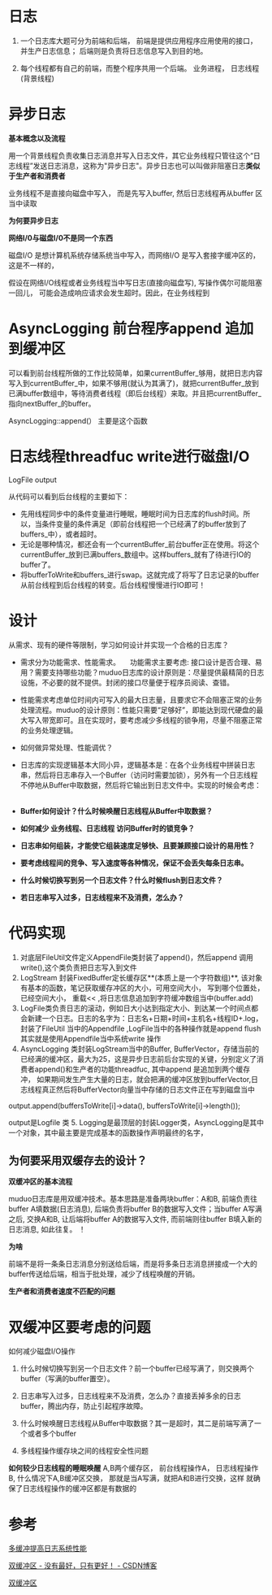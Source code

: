 # 日志


1. 一个日志库大题可分为前端和后端， 前端是提供应用程序应用使用的接口， 并生产日志信息； 后端则是负责将日志信息写入到目的地。 

2. 每个线程都有自己的前端，而整个程序共用一个后端。  业务进程， 日志线程(背景线程)

# 异步日志

**基本概念以及流程**

   用一个背景线程负责收集日志消息并写入日志文件，其它业务线程只管往这个“日志线程”发送日志消息，这称为"异步日志"。异步日志也可以叫做非阻塞日志**类似于生产者和消费者**   
 
   业务线程不是直接向磁盘中写入， 而是先写入buffer, 然后日志线程再从buffer 区当中读取

**为何要异步日志**

**网络I/0与磁盘I/0不是同一个东西**

磁盘I/O 是想计算机系统存储系统当中写入，而网络I/O 是写入套接字缓冲区的，这是不一样的，

假设在网络I/O线程或者业务线程当中写日志(直接向磁盘写), 写操作偶尔可能阻塞一回儿， 可能会造成响应请求会发生超时。因此，在业务线程到


# AsyncLogging 前台程序append 追加到缓冲区
可以看到前台线程所做的工作比较简单，如果currentBuffer_够用，就把日志内容写入到currentBuffer_中，如果不够用(就认为其满了)，就把currentBuffer_放到已满buffer数组中，等待消费者线程（即后台线程）来取。并且把currentBuffer_指向nextBuffer_的buffer。

AsyncLogging::append(） 主要是这个函数

# 日志线程threadfuc write进行磁盘I/O


LogFile output

从代码可以看到后台线程的主要如下：

- 先用线程同步中的条件变量进行睡眠，睡眠时间为日志库的flush时间。所以，当条件变量的条件满足（即前台线程把一个已经满了的buffer放到了buffers_中），或者超时。
      
- 无论是哪种情况，都还会有一个currentBuffer_前台buffer正在使用。将这个currentBuffer_放到已满buffers_数组中。这样buffers_就有了待进行IO的buffer了。
        
- 将bufferToWrite和buffers_进行swap。这就完成了将写了日志记录的buffer从前台线程到后台线程的转变。后台线程慢慢进行IO即可！

# 设计
从需求、现有的硬件等限制，学习如何设计并实现一个合格的日志库？

- 需求分为功能需求、性能需求。
  
  功能需求主要考虑: 接口设计是否合理、易用？需要支持哪些功能？muduo日志库的设计原则是：尽量提供最精简的日志设施，不必要的就不提供。封闭的接口尽量便于程序员阅读、查错。
- 性能需求考虑单位时间内可写入的最大日志量，且要求它不会阻塞正常的业务处理流程。muduo的设计原则：性能只需要“足够好”，即能达到现代硬盘的最大写入带宽即可。且在实现时，要考虑减少多线程的锁争用，尽量不阻塞正常的业务处理逻辑。
 

- 如何做异常处理、性能调优？


- 日志库的实现逻辑基本大同小异，逻辑基本是：在各个业务线程中拼装日志串，然后将日志串存入一个Buffer（访问时需要加锁），另外有一个日志线程不停地从Buffer中取数据，然后将它输出到日志文件中。实现的时候会考虑：
         
         
- **Buffer如何设计？什么时候唤醒日志线程从Buffer中取数据？**
- **如何减少 业务线程、日志线程 访问Buffer时的锁竞争？**
- **日志串如何组装，才能使它组装速度足够快、且要兼顾接口设计的易用性？**
- **要考虑线程间的竞争、写入速度等各种情况，保证不会丢失每条日志串。**
- **什么时候切换写到另一个日志文件？什么时候flush到日志文件？**
- **若日志串写入过多，日志线程来不及消费，怎么办？**


# 代码实现

1. 对底层FileUtil文件定义AppendFile类封装了append()，然后append 调用write(),这个类负责把日志写入到文件 
2. LogStream 封装FixedBuffer定长缓存区**(本质上是一个字符数组)**, 该对象有基本的函数，笔记获取缓存冲区的大小，可用空间大小， 写到哪个位置处，已经空间大小， 重载<< ,将日志信息追加到字符缓冲数组当中(buffer.add)
3. LogFile类负责日志的滚动，例如日大小达到指定大小、到达某一个时间点都会新建一个日志。日志的名字为：日志名+日期+时间+主机名+线程ID+.log，封装了FileUtil 当中的Appendfile ,LogFile当中的各种操作就是append flush 其实就是使用Appendfile当中系统write 操作
4. AsyncLogging 类封装LogStream当中的Buffer,  BufferVector，存储当前的已经满的缓冲区，最大为25，这是异步日志前后台实现的关键，分别定义了消费者append()和生产者的功能threadfuc, 其中append 是追加到两个缓存冲， 如果期间发生产生大量的日志，就会把满的缓冲区放到bufferVector,日志线程真正然后将BufferVector向量当中存储的日志文件正在写到磁盘当中

  output.append(buffersToWrite[i]->data(), buffersToWrite[i]->length());
  
  output是Logfile 类
5. Logging是最顶层的封装Logger类，AsyncLogging是其中一个对象，其中最主要是完成基本的函数操作声明最终的名字，


## 为何要采用双缓存去的设计？

**双缓冲区的基本流程**

muduo日志库是用双缓冲技术。基本思路是准备两块buffer：A和B, 前端负责往buffer A填数据(日志消息), 后端负责将buffer B的数据写入文件；当buffer A写满之后, 交换A和B, 让后端将buffer A的数据写入文件, 而前端则往buffer B填入新的日志消息, 如此往复。
！

**为啥**

前端不是将一条条日志消息分别送给后端，而是将多条日志消息拼接成一个大的buffer传送给后端，相当于批处理，减少了线程唤醒的开销。

**生产者和消费者速度不匹配的问题**

# 双缓冲区要考虑的问题
如何减少磁盘I/O操作

1. 什么时候切换写到另一个日志文件？前一个buffer已经写满了，则交换两个buffer（写满的buffer置空）。

2. 日志串写入过多，日志线程来不及消费，怎么办？直接丢掉多余的日志buffer，腾出内存，防止引起程序故障。

3. 什么时候唤醒日志线程从Buffer中取数据？其一是超时，其二是前端写满了一个或者多个buffer
4. 多线程操作缓存块之间的线程安全性问题


**如何较少日志线程的睡眠唤醒**
A,B两个缓存区， 前台线程操作A， 日志线程操作B, 什么情况下A,B缓冲区交换， 那就是当A写满，就把A和B进行交换，这样 就确保了日志线程操作的缓冲区都是有数据的


# 参考
[多缓冲提高日志系统性能 ](https://blog.csdn.net/wwh578867817/article/details/47413977)

[双缓冲区 - 没有最好，只有更好！ - CSDN博客](https://blog.csdn.net/yzhang6_10/article/details/52337726)

[双缓冲区](https://blog.csdn.net/yzhang6_10/article/details/52337726)
